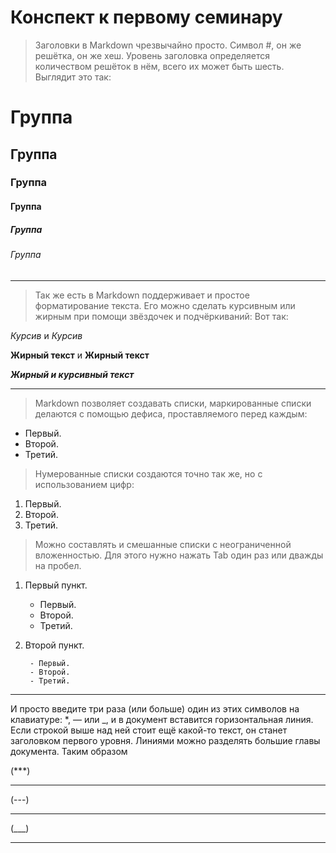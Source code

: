 # Конспект к первому семинару

>Заголовки в Markdown чрезвычайно просто. Символ #, он же решётка, он же хеш. Уровень заголовка определяется количеством решёток в нём, всего их может быть шесть. Выглядит это так:

# Группа 
## Группа
### Группа
#### Группа
##### Группа
###### Группа
___


>Так же есть в Markdown поддерживает и простое форматирование текста. Его можно сделать курсивным или жирным при помощи звёздочек и подчёркиваний:
Вот так: 

*Курсив* и _Курсив_

**Жирный текст** и __Жирный текст__

***Жирный и курсивный текст***

---

>Markdown позволяет создавать списки, 
маркированные списки делаются с помощью дефиса, проставляемого перед каждым:

- Первый.
- Второй.
- Третий.

>Нумерованные списки создаются точно так же, но с использованием цифр:

1. Первый.
2. Второй.
3. Третий.

>Можно составлять и смешанные списки с неограниченной вложенностью. Для этого нужно нажать Tab один раз или дважды на пробел.

1. Первый пункт.
    - Первый.
    - Второй.
    - Третий.
2. Второй пункт.

        - Первый.
        - Второй.
        - Третий.

***





































И просто введите три раза (или больше) один из этих символов на клавиатуре: *, — или _, и в документ вставится горизонтальная линия. Если строкой выше над ней стоит ещё какой-то текст, он станет заголовком первого уровня. Линиями можно разделять большие главы документа.
Таким образом

(***)
***
(---)

---

(___)
___

























































